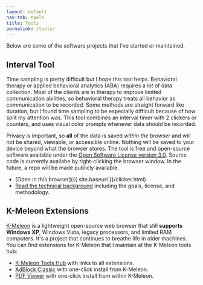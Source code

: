 ```yaml
---
layout: default
nav-tab: tools
title: Tools
permalink: /tools/
---
```


Below are some of the software projects that I've started or maintained. 

## Interval Tool

Time sampling is pretty difficult but I hope this tool helps. Behavioral therapy or applied behavioral analytics (<abbr>ABA</abbr>) requires a _lot_ of data collection. Most of the clients are in therapy to improve limited communication abilities, so behavioral therapy treats all behavior as communication to be recorded. Some methods are straight forward like duration, but I found time sampling to be especially difficult because of how split my attention was. This tool combines an interval timer with 2 clickers or counters, and uses visual color prompts whenever data should be recorded.

Privacy is important, so **all** of the data is saved _within the browser_ and will not be shared, viewable, or accessible online. Nothing will be saved to your device beyond what the browser stores. The tool is free and open-source software available under the [Open Software License version 3.0](https://rjjiii.com/license/). Source code is currently availabe by right-clicking the browser window. In the future, a repo will be made publicly available.

- [Open in this browser]({{ site.baseurl }}/clicker.html)
- [Read the technical background](https://rjjiii.com/tools/interval/) including the goals, license, and methodology.

## K-Meleon Extensions

[K-Meleon](http://kmeleonbrowser.org) is a lightweight open-source web browser that still **supports Windows XP**, Windows Vista, legacy processors, and limited RAM computers. It's a project that continues to breathe life in older machines. You can find extensions for K-Meleon that I maintain at the K-Meleon tools hub:

- [K-Meleon Tools Hub](https://rjjiii.com/K-Meleon/) with links to all extensions.
- [AdBlock Classic](https://rjjiii.com/K-Meleon/AdBlockClassic/) with one-click install from K-Meleon.
- [PDF Viewer](https://rjjiii.com/K-Meleon/K-PDF/) with one-click install from within K-Meleon.


